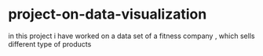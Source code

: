 # project-on-data-visualization
in this project i have worked on a data set of a fitness company , which  sells different type of products 
